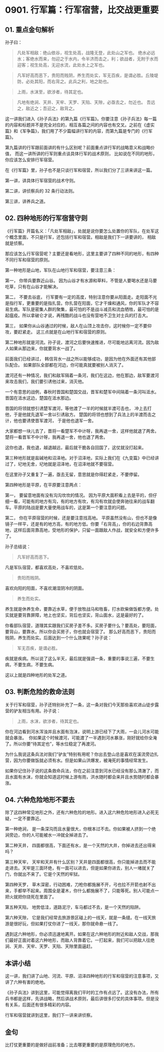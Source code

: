 # 0901. 行军篇：行军宿营，比交战更重要

## 01. 重点金句解析

孙子曰：

> 凡处军相敌：绝山依谷，视生处高，战隆无登，此处山之军也。 绝水必远水；客绝水而来，勿迎之于水内，令半济而击之，利；欲战者，无附于水而迎客；视生处高，无迎水流，此处水上之军也。

> 凡军好高而恶下，贵阳而贱阴，养生而处实，军无百疾，是谓必胜。丘陵堤防，必处其阳，而右背之。此兵之利，地之助也。

> 上雨，水沫至，欲涉者，待其定也。

> 凡地有绝涧、天井、天牢、天罗、天陷、天隙，必亟去之，勿近也。 吾远之，敌近之；吾迎之，敌背之。

这一讲我们进入《孙子兵法》的第九篇《行军篇》。你要注意《孙子兵法》每一篇的内容和标题并不是完全对应的，相互各篇之间的内容也有交叉。之前在《虚实篇》和《军争篇》，我们用了不少篇幅讲行军的内容，而第九篇是专门的《行军篇》。

第九篇讲的行军跟前面讲的有什么区别呢？前面重点讲行军的战略意义和战略价值， 而这一讲所讲的行军则重点谈具体行军的战术原则， 比如说在不同的地形，你应该怎么安排行军宿营。

在《行军篇》里，孙子也不是只谈行军和宿营，所以我们分了三讲来讲这一篇。

第一讲，讲具体行军宿营的战术守则。

第二讲，讲侦察兵的 32 条行动法则。

第三讲，讲养兵之道。

## 02. 四种地形的行军宿营守则

《行军篇》开篇名义：「凡处军相敌」，处就是说你要怎么处置你的军队，在处军这个概念里面，不只是行军，还包括行军和宿营。相敌是我们下一讲要讲的， 相敌就是侦察。

那应该怎么行军宿营呢？主要还是看地形，这里主要讲了四种不同的地形，有四种不同行军和宿营的原则。

第一种地形是山地，军队在山地行军和宿营，要注意三条：

第一， 你带兵要靠近山谷。 因为山谷才有水源和草料，不管是人要喝水还是马要吃草，只有在山谷才能解决。

第二， 不要去谷底， 行军要有一定的高度，特别注意你要从阳面走。走阳面不光是指行军，更重要的是指扎营。你扎营在阳面，它才干燥和通风，你的军队才不容易生病。军队是密集人群的聚集，最可怕的不是战斗减员和流血牺牲，最可怕的是起瘟疫。所以拿破仑才说，再残酷的战斗也没有营地不卫生对士兵的打击大。

第三， 如果你从山谷通过的时候，敌人在山顶上攻击你，这时候你一定不要仰攻，要赶紧走。 这三点就是在山地行军和宿营的原则。

第二种地形就是河流。孙子说，渡河之后要快速推进，尽可能地远离河流。因为敌人如果从那边来，你就要背水一战了。

前面我们已经讲过， 韩信背水一战之所以能够成功，是因为他在外面还有其他部队配合。 如果部队全部都在河边，你可能真就要被别人消灭了。

渡河还有一种情况，我们和敌军隔着一条河，我们在这边，他在那边，敌军要渡河来攻击我们，我们要引诱他过来，消灭他。

一个有意思的战例，春秋时晋国和楚国交战，晋军和楚军中间隔着一条河叫泜水。晋国在泜水这边，楚国在泜水那边。

晋国的将领就想引诱楚军渡河，等他渡了一半的时候就半渡可击也， 冲上去打他，于是他就先退军一舍以引诱敌方。 楚国的将领也想到了兵法上的半渡而击之计，他也要诱使晋军渡河， 于是他也退军一舍。

大家都想一块儿去了，晋将一看楚军不中计呀，我再退一舍，这样他就退了两舍。楚将一看晋军不中计呀，我再退一舍，他也退了两舍。

这你也退，我也退，越退越远，最后就干脆各自回国了，这仗就没打起来。

第三种地形就是盐碱地和沼泽地。对于沼泽地，实际上我们在《九变篇》中已经讲过了，圮地无舍，圮地就是沼泽地，在沼泽地就不要宿营。

在这里孙子又重复了一遍，亟去无留，意思就是你得赶紧走，不要停留。

第四种地形是平原，在平原要注意两点：

第一， 要留意地面有没有沟沟坎坎的情况。 因为平原大面积看上去是平的，但仔细一看，可能有的地方有沟，有的地方有坎，有沟有坎就会使奔驰往来的战车翻车。平原的陆战是要大量使用战车的，这是第一个要注意的问题。

第二， 你在平原宿营的时候，还是要注意找高地。 平原虽然没有山，但也不是像镜子一样平，还是有的地方高，有的地方低。你要「右背高」，你的右边背靠高地，这样后面背靠高地，受地形的保护，只留一面跟敌人作战，就安全和方便许多了。

孙子总结说：

> 凡军好高而恶下。

凡是军队宿营，都喜欢高处，不喜欢低处。

> 贵阳而贱阴。

喜欢向阳的阳面，不喜欢潮湿阴冷的阴面。

> 养生而处实。

养生就是休养生命，要靠近水草，便于放牧战马和牲畜，打水砍柴做饭都方便。处实就是要背靠屏障，地上也坚实，背后也坚实，背山面水，这是最好的了。

你看部队宿营，道理其实跟我们买房子差不多。买房子要什么？要高处，要阳面，要背山，要靠水。所以你会买房子，你也就会宿营了。
那么好高而恶下，贵阳而贱阴，养生而处实。后面达到一个什么效果呢？孙子说：

> 军无百疾，是谓必胜。

疾就是疾病。所以说了这么半天，最后就是强调一条，重要的事说三遍，不要生病，不要生病，不要生病。

这以上就是四种地形的处军之道。

## 03. 判断危险的救命法则

关于行军和宿营，孙子还特别补充了一条，这一条对我们今天那些喜欢进山徒步露营的驴友相当有用。孙子说：

> 上雨，水沫，欲涉者，待其定也。

你在河边看到河水浑浊并且水面有泡沫，说明上游已经下了大雨，一会儿河水可能就会暴涨。  你如果这个时候渡河，可能渡了一半遇到河水暴涨，刚好就给你全淹了。所以你要“待其定也”，等水位稳定了再渡河。

为什么我说这条兵法对我们“驴友”特别有用呢？你出去登山总是喜欢在溪流旁边扎营，因为你要做饭就必须有水。但是如果山洪爆发，被淹死的事情经常发生。

如果你记住孙子说的这条救命兵法，你在之前注意到河水已经没有那么清澈了，而且水面有水沫，你就会知道这时候上游有雨，洪水随时都会来并且水势随时都会暴涨。

## 04. 六种危险地形不要去

除了这四种常见地形之外，还有六种危险的地形。进入这六种危险地形进入必死无疑，一定不要靠近。

第一种绝涧， 是一条深沟而且水量很大，你根本过不去。你如果被人挤到一个绝涧旁边，你的人可能被水一冲就全掉进去了。

第二种天井， 四面都很高，下面还有水，是一个天然的大井，你掉进去还出得来吗？

第三种天牢， 天牢和天井有什么区别？天井是四面都很高，你只能掉进去而不能走进去。天牢是三面环绝，有一面可以进去，但是如果你进去，别人一堵就关了门，你就出不来了。它是个天然的牢狱。

第四种天罗， 草木深密，行动困难，刀枪你都施展不开，弓也拉不开箭也射不出来，手都举不起来。周围全是灌木，你什么都施展不了，只能等死。别人可能点一把火就把你烧死在里面了。

第五种天陷， 地势低洼，道路泥泞，车马都过不去，是一个天然的陷阱。

第六种天隙， 它是我们经常去旅游景区碰上的一线天，就是一条缝。在一线天旅游是很好玩，但如果打仗你进了一线天，那你就命悬一线了。

遇到这六种地形，你必须迅速地离开。如果在这六种地形的附近和敌人交战，那我们最好正面对着这六种地形，而敌人背靠着它。一打起来，我们可以把敌人往绝涧、天井、天牢、天罗、天陷、天隙里面逼赶。

## 本讲小结

这一讲，我们讲了山地、河流、平原、沼泽四种地形的行军和宿营的注意事项，又讲了六种有害的绝地。

《孙子兵法》讲到这里，可能觉得离我们平时的工作有点远了。这没有办法，所有兵书都是这样，先讲战略，然后讲战术原则，最后讲很多打仗的具体事项。但是没有关系，后面还有很多精彩的内容。

行军和宿营就讲到这里，我们下一讲来讲侦察。

## 金句

比打仗更重要的是做好战前准备；比去哪更重要的是原理危险的地方。